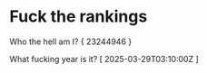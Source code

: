 # Fuck the rankings

Who the hell am I?
{ 23244946 }

What fucking year is it?
[ 2025-03-29T03:10:00Z ]
